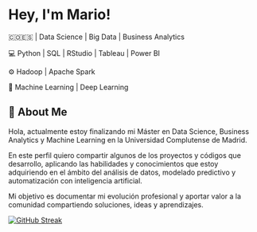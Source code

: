 # Hey, I'm Mario!

🇨🇴🇪🇸 | Data Science | Big Data | Business Analytics

💻 Python | SQL | RStudio | Tableau | Power BI

⚙️ Hadoop | Apache Spark

🤖 Machine Learning | Deep Learning




## 🚀 About Me
Hola, actualmente estoy finalizando mi Máster en Data Science, Business Analytics y Machine Learning en la Universidad Complutense de Madrid.

En este perfil quiero compartir algunos de los proyectos y códigos que desarrollo, aplicando las habilidades y conocimientos que estoy adquiriendo en el ámbito del análisis de datos, modelado predictivo y automatización con inteligencia artificial.

Mi objetivo es documentar mi evolución profesional y aportar valor a la comunidad compartiendo soluciones, ideas y aprendizajes.

[![GitHub Streak](https://github-readme-streak-stats.herokuapp.com?user=mariofcs&theme=merko)](https://git.io/streak-stats)
